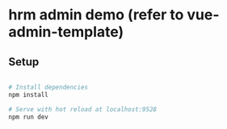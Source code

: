 # hrm admin demo (refer to vue-admin-template)

## Setup

```bash

# Install dependencies
npm install

# Serve with hot reload at localhost:9528
npm run dev
```